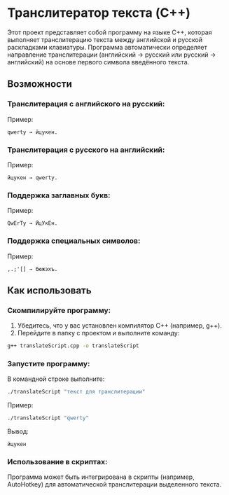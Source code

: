 # Транслитератор текста (C++)

Этот проект представляет собой программу на языке C++, которая выполняет транслитерацию текста между английской и русской раскладками клавиатуры. Программа автоматически определяет направление транслитерации (английский → русский или русский → английский) на основе первого символа введённого текста.

## Возможности

### Транслитерация с английского на русский:

Пример:
```
qwerty → йцукен.
```

### Транслитерация с русского на английский:

Пример:
```
йцукен → qwerty.
```

### Поддержка заглавных букв:

Пример:
```
QwErTy → ЙцУкЕн.
```

### Поддержка специальных символов:

Пример:
```
,.;'[] → бюжэхъ.
```

## Как использовать

### Скомпилируйте программу:
1. Убедитесь, что у вас установлен компилятор C++ (например, g++).
2. Перейдите в папку с проектом и выполните команду:

```bash
g++ translateScript.cpp -o translateScript
```

### Запустите программу:
В командной строке выполните:

```bash
./translateScript "текст для транслитерации"
```

Пример:

```bash
./translateScript "qwerty"
```

Вывод:

```
йцукен
```

### Использование в скриптах:
Программа может быть интегрирована в скрипты (например, AutoHotkey) для автоматической транслитерации выделенного текста.
